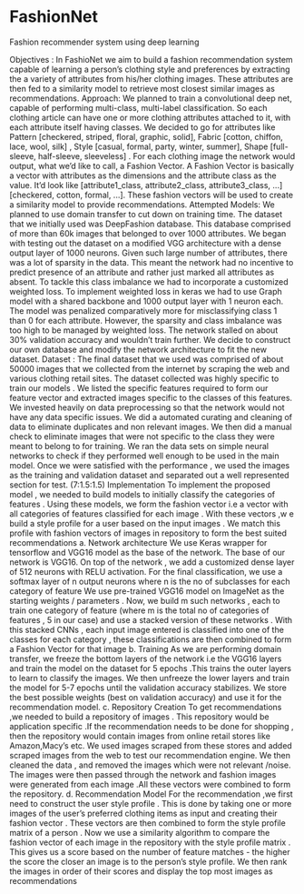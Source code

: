 # FashionNet
Fashion recommender system using deep learning 

Objectives :
In FashioNet we aim to build a fashion recommendation system capable of learning a person’s clothing style and preferences by extracting the a variety of attributes from his/her clothing images. These attributes are then fed to a similarity model to retrieve most closest similar images as recommendations.
Approach:
We planned to train a convolutional deep net, capable of performing multi-class, multi-label classification. So each clothing article can have one or more clothing attributes attached to it, with each attribute itself having classes. We decided to go for attributes like Pattern [checkered, striped, floral, graphic, solid], Fabric [cotton, chiffon, lace, wool, silk] , Style [casual, formal, party, winter, summer], Shape [full-sleeve, half-sleeve, sleeveless] . For each clothing image the network would output, what we’d like to call, a Fashion Vector. A Fashion Vector is basically a vector with attributes as the dimensions and the attribute class as the value. It’d look like [attribute1_class, attribute2_class, attribute3_class, ...] [checkered, cotton, formal, ...]. These fashion vectors will be used to create a similarity model to provide recommendations.
Attempted Models:
We planned to use domain transfer to cut down on training time. The dataset that we initially used was DeepFashion database. This database comprised of more than 60k images that belonged to over 1000 attributes. We began with testing out the dataset on a modified VGG architecture with a dense output layer of 1000 neurons. Given such large number of attributes, there was a lot of sparsity in the data. This meant the network had no incentive to predict presence of an attribute and rather just marked all attributes as absent. To tackle this class imbalance we had to incorporate a customized weighted loss. To implement weighted loss in keras we had to use Graph model with a shared backbone and 1000 output layer with 1 neuron each. The model was penalized comparatively more for misclassifying class 1 than 0 for each attribute. However, the sparsity and class imbalance was too high to be managed by weighted loss. The network stalled on about 30% validation accuracy and wouldn’t train further. We decide to construct our own database and modify the network architecture to fit the new dataset.
Dataset :
The final dataset that we used was comprised of about 50000 images that we collected from the internet by scraping the web and various clothing retail sites. The dataset collected was highly specific to train our models . We listed the specific features required to form our feature vector and extracted images specific to the classes of this features. We invested heavily on data preprocessing so that the network would not have any data specific issues. We did a automated curating and cleaning of data to eliminate duplicates and non relevant images. We then did a manual check to eliminate images that were not specific to the class they were meant to belong to for training. We ran the data sets on simple neural networks to check if they performed well enough to be used in the main model. Once we were satisfied with the performance , we used the images as the training and validation dataset and separated out a well represented section for test. (7:1.5:1.5)
Implementation
To implement the proposed model , we needed to build models to initially classify the categories of features . Using these models, we form the fashion vector i.e a vector with all categories of features classified for each image . With these vectors ,w e build a style profile for a user based on the input images . We match this profile with fashion vectors of images in repository to form the best suited recommendations
a. Network architecture
We use Keras wrapper for tensorflow and VGG16 model as the base of the network. The base of our network is VGG16. On top of the network , we add a customized dense layer of 512 neurons with RELU activation. For the final classification, we use a softmax layer of n output neurons where n is the no of subclasses for each category of feature We use pre-trained VGG16 model on ImageNet as the starting weights / parameters .
Now, we build m such networks , each to train one category of feature (where m is the total no of categories of features , 5 in our case) and use a stacked version of these networks .
With this stacked CNNs , each input image entered is classified into one of the classes for each category , these classifications are then combined to form a Fashion Vector for that image
b. Training
As we are performing domain transfer, we freeze the bottom layers of the network i.e the VGG16 layers and train the model on the dataset for 5 epochs .This trains the outer layers to learn to classify the images. We then unfreeze the lower layers and train the model for 5-7 epochs until the validation accuracy stabilizes. We store the best possible weights (best on validation accuracy) and use it for the recommendation model.
c. Repository Creation
To get recommendations ,we needed to build a repository of images . This repository would be application specific .If the recommendation needs to be done for shopping , then the repository would contain images from online retail stores like Amazon,Macy’s etc. We used images scraped from these stores and added scraped images from the web to test our recommendation engine. We then cleaned the data , and removed the images which were not relevant /noise. The images were then passed through the network and fashion images were generated from each image .All these vectors were combined to form the repository.
d. Recommendation Model
For the recommendation ,we first need to construct the user style profile . This is done by taking one or more images of the user’s preferred clothing items as input and creating their fashion vector . These vectors are then combined to form the style profile matrix of a person .
Now we use a similarity algorithm to compare the fashion vector of each image in the repository with the style profile matrix . This gives us a score based on the number of feature matches - the higher the score the closer an image is to the person’s style profile.
We then rank the images in order of their scores and display the top most images as recommendations
